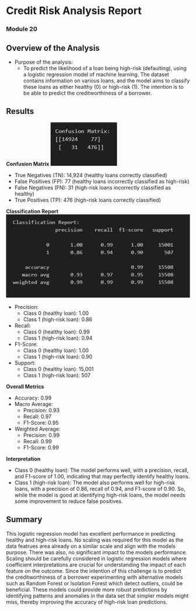 # Credit Risk Analysis Report
### Module 20

## Overview of the Analysis

* Purpose of the analysis:
    * To predict the likelihood of a loan being high-risk (defaulting), using a logistic regression model of machine learning. The dataset contains information on various loans, and the model aims to classify these loans as either healthy (0) or high-risk (1).  The intention is to be able to predict the creditworthiness of a borrower.

## Results
**Confusion Matrix**
 ![](Images/CR_Confusion_Matrix.png)
- True Negatives (TN): 14,924 (healthy loans correctly classified)
- False Positives (FP): 77 (healthy loans incorrectly classified as high-risk)
- False Negatives (FN): 31 (high-risk loans incorrectly classified as healthy)
- True Positives (TP): 476 (high-risk loans correctly classified)

**Classification Report**
  ![](Images/CR_Classification_Report.jpeg)
- Precision:
  - Class 0 (healthy loan): 1.00
  - Class 1 (high-risk loan): 0.86
- Recall:
  - Class 0 (healthy loan): 0.99
  - Class 1 (high-risk loan): 0.94
- F1-Score:
  - Class 0 (healthy loan): 1.00
  - Class 1 (high-risk loan): 0.90
- Support:
  - Class 0 (healthy loan): 15,001
  - Class 1 (high-risk loan): 507
    
**Overall Metrics**
  - Accuracy: 0.99
  - Macro Average:
      - Precision: 0.93
      - Recall: 0.97
      - F1-Score: 0.95
  - Weighted Average:
      - Precision: 0.99
      - Recall: 0.99
      - F1-Score: 0.99
     
**Interpretation**
 - Class 0 (healthy loan): The model performs well, with a precision, recall, and F1-score of 1.00, indicating that may perfectly identify healthy loans.
 - Class 1 (high-risk loan): The model also performs well for high-risk loans, with a precision of 0.86, recall of 0.94, and F1-score of 0.90. So, while the model is good at identifying high-risk loans, the model needs some improvement to reduce false positives.

## Summary

This logistic regression model has excellent performance in predicting healthy and high-risk loans. No scaling was required for this model as the data featrues area already on a similar scale and align with the models purpose. There was also, no significant impact to the models performance. Scaling should be carefully considered in logistic regression models where coefficient interpretations are crucial for understanding the impact of each feature on the outcome. 
Since the intention of this challenge is to predict the creditworthiness of a borrower experimenting with alternative models such as Random Forest or Isolation Forest which detect outliers, could be beneficial. These models could provide more robust predictions by identifying patterns and anomalies in the data set that simpler models might miss, thereby improving the accuracy of high-risk loan predictions.  

